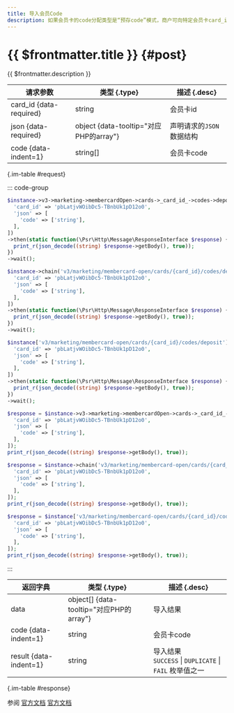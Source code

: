 ```yaml
---
title: 导入会员Code 
description: 如果会员卡的code分配类型是“预存code”模式，商户可向特定会员卡card_id导入code，导入后自动将会员卡库存数量更新成code数量。用户领取会员卡时，将从这些code里随机分配。
---
```


# {{ $frontmatter.title }} {#post}

{{ $frontmatter.description }}

| 请求参数 | 类型 {.type} | 描述 {.desc}
| --- | --- | ---
| card_id {data-required} | string | 会员卡id
| json {data-required} | object {data-tooltip="对应PHP的array"} | 声明请求的`JSON`数据结构
| code {data-indent=1} | string[] | 会员卡code

{.im-table #request}

::: code-group

```php [异步纯链式]
$instance->v3->marketing->membercardOpen->cards->_card_id_->codes->deposit->postAsync([
  'card_id' => 'pbLatjvWOibDc5-TBnbUk1pD12o0',
  'json' => [
    'code' => ['string'],
  ],
])
->then(static function(\Psr\Http\Message\ResponseInterface $response) {
  print_r(json_decode((string) $response->getBody(), true));
})
->wait();
```

```php [异步声明式]
$instance->chain('v3/marketing/membercard-open/cards/{card_id}/codes/deposit')->postAsync([
  'card_id' => 'pbLatjvWOibDc5-TBnbUk1pD12o0',
  'json' => [
    'code' => ['string'],
  ],
])
->then(static function(\Psr\Http\Message\ResponseInterface $response) {
  print_r(json_decode((string) $response->getBody(), true));
})
->wait();
```

```php [异步属性式]
$instance['v3/marketing/membercard-open/cards/{card_id}/codes/deposit']->postAsync([
  'card_id' => 'pbLatjvWOibDc5-TBnbUk1pD12o0',
  'json' => [
    'code' => ['string'],
  ],
])
->then(static function(\Psr\Http\Message\ResponseInterface $response) {
  print_r(json_decode((string) $response->getBody(), true));
})
->wait();
```

```php [同步纯链式]
$response = $instance->v3->marketing->membercardOpen->cards->_card_id_->codes->deposit->post([
  'card_id' => 'pbLatjvWOibDc5-TBnbUk1pD12o0',
  'json' => [
    'code' => ['string'],
  ],
]);
print_r(json_decode((string) $response->getBody(), true));
```

```php [同步声明式]
$response = $instance->chain('v3/marketing/membercard-open/cards/{card_id}/codes/deposit')->post([
  'card_id' => 'pbLatjvWOibDc5-TBnbUk1pD12o0',
  'json' => [
    'code' => ['string'],
  ],
]);
print_r(json_decode((string) $response->getBody(), true));
```

```php [同步属性式]
$response = $instance['v3/marketing/membercard-open/cards/{card_id}/codes/deposit']->post([
  'card_id' => 'pbLatjvWOibDc5-TBnbUk1pD12o0',
  'json' => [
    'code' => ['string'],
  ],
]);
print_r(json_decode((string) $response->getBody(), true));
```

:::

| 返回字典 | 类型 {.type} | 描述 {.desc}
| --- | --- | ---
| data | object[] {data-tooltip="对应PHP的array"} | 导入结果
| code {data-indent=1} | string | 会员卡code
| result {data-indent=1} | string | 导入结果<br/>`SUCCESS` \| `DUPLICATE` \| `FAIL` 枚举值之一

{.im-table #response}

参阅 [官方文档](https://pay.weixin.qq.com/doc/v3/merchant/4012545728) [官方文档](https://pay.weixin.qq.com/doc/v3/partner/4012709031)
